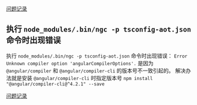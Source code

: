 [问题记录](../README.md)

## 执行 ```node_modules/.bin/ngc -p tsconfig-aot.json``` 命令时出现错误

执行 ```node_modules/.bin/ngc -p tsconfig-aot.json``` 命令时出现错误： 
```Error Unknown compiler option 'angularCompilerOptions'.```
是因为 ```@angular/compiler``` 和 ```@angular/compiler-cli``` 的版本号不一致引起的。
解决办法就是安装 ```@angular/compiler-cli``` 时指定版本号
 ```npm install "@angular/compiler-cli@^4.2.1" --save```


[问题记录](../README.md)